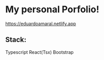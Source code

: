 # My personal Porfolio!
https://eduardoamaral.netlify.app


## Stack:

Typescript
React(Tsx)
Bootstrap
